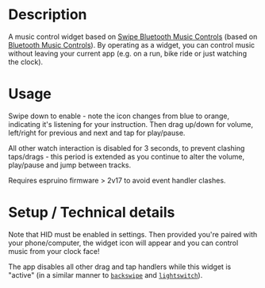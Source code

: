 # Description

A music control widget based on [Swipe Bluetooth Music Controls] (based on [Bluetooth Music Controls]).
By operating as a widget, you can control music without leaving your current app (e.g. on a run, bike ride or just watching the clock).


[Swipe Bluetooth Music Controls]: https://github.com/espruino/BangleApps/tree/master/apps/hidmsicswipe
[Bluetooth Music Controls]: https://github.com/espruino/BangleApps/tree/master/apps/hidmsic

# Usage

Swipe down to enable - note the icon changes from blue to orange, indicating it's listening for your instruction. Then drag up/down for volume, left/right for previous and next and tap for play/pause.

All other watch interaction is disabled for 3 seconds, to prevent clashing taps/drags - this period is extended as you continue to alter the volume, play/pause and jump between tracks.

Requires espruino firmware > 2v17 to avoid event handler clashes.

# Setup / Technical details

Note that HID must be enabled in settings. Then provided you're paired with your phone/computer, the widget icon will appear and you can control music from your clock face!

The app disables all other drag and tap handlers while this widget is "active" (in a similar manner to [`backswipe`](https://github.com/espruino/BangleApps/pull/2524#issuecomment-1406230564) and [`lightswitch`](https://github.com/espruino/Espruino/issues/2151#issuecomment-1042423211)).
